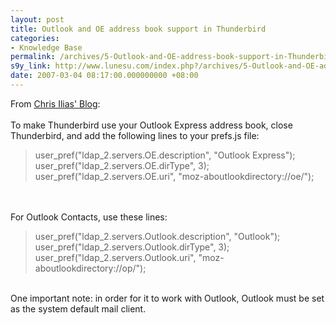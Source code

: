 ```yaml
---
layout: post
title: Outlook and OE address book support in Thunderbird
categories:
- Knowledge Base
permalink: /archives/5-Outlook-and-OE-address-book-support-in-Thunderbird.html
s9y_link: http://www.lunesu.com/index.php?/archives/5-Outlook-and-OE-address-book-support-in-Thunderbird.html
date: 2007-03-04 08:17:00.000000000 +08:00
---
```

From <a href="http://ilias.ca/blog/2006/03/outlook-and-oe-address-book-support-in-thunderbird/" title="Chris Ilias' Blog">Chris Ilias' Blog</a>:<br />
<br />
To make Thunderbird use your Outlook Express address book, close Thunderbird, and add the following lines to your prefs.js file:<br />
<blockquote>user_pref("ldap_2.servers.OE.description", "Outlook Express");<br />
user_pref("ldap_2.servers.OE.dirType", 3);<br />
user_pref("ldap_2.servers.OE.uri", "moz-aboutlookdirectory://oe/");<br />
</blockquote><br />
<br />
For Outlook Contacts, use these lines:<br />
<blockquote>user_pref("ldap_2.servers.Outlook.description", "Outlook");<br />
user_pref("ldap_2.servers.Outlook.dirType", 3);<br />
user_pref("ldap_2.servers.Outlook.uri", "moz-aboutlookdirectory://op/");<br />
</blockquote><br />
One important note: in order for it to work with Outlook, Outlook must be set as the system default mail client.
